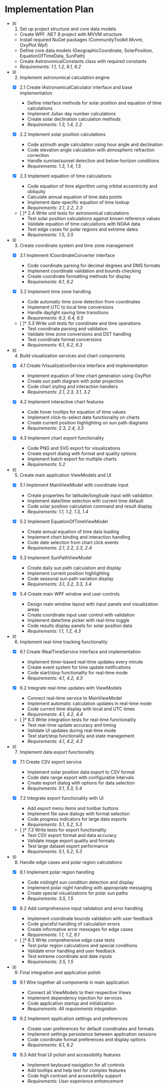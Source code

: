 # Implementation Plan

- [x] 1. Set up project structure and core data models





  - Create WPF .NET 8 project with MVVM structure
  - Install required NuGet packages (CommunityToolkit.Mvvm, OxyPlot.Wpf)
  - Define core data models (GeographicCoordinate, SolarPosition, EquationOfTimeData, SunPath)
  - Create AstronomicalConstants class with required constants
  - _Requirements: 1.1, 1.2, 6.1, 6.2_

- [x] 2. Implement astronomical calculation engine





  - [x] 2.1 Create IAstronomicalCalculator interface and base implementation


    - Define interface methods for solar position and equation of time calculations
    - Implement Julian day number calculations
    - Create solar declination calculation methods
    - _Requirements: 1.3, 1.4, 2.2_

  - [x] 2.2 Implement solar position calculations


    - Code azimuth angle calculation using hour angle and declination
    - Code elevation angle calculation with atmospheric refraction correction
    - Handle sunrise/sunset detection and below-horizon conditions
    - _Requirements: 1.3, 1.4, 1.5_

  - [x] 2.3 Implement equation of time calculations


    - Code equation of time algorithm using orbital eccentricity and obliquity
    - Calculate annual equation of time data points
    - Implement date-specific equation of time lookup
    - _Requirements: 2.1, 2.2, 2.3_

  - [ ]* 2.4 Write unit tests for astronomical calculations
    - Test solar position calculations against known reference values
    - Validate equation of time calculations with NOAA data
    - Test edge cases for polar regions and extreme dates
    - _Requirements: 1.5, 3.5_

- [x] 3. Create coordinate system and time zone management





  - [x] 3.1 Implement ICoordinateConverter interface


    - Code coordinate parsing for decimal degrees and DMS formats
    - Implement coordinate validation and bounds checking
    - Create coordinate formatting methods for display
    - _Requirements: 6.1, 6.2_

  - [x] 3.2 Implement time zone handling


    - Code automatic time zone detection from coordinates
    - Implement UTC to local time conversions
    - Handle daylight saving time transitions
    - _Requirements: 6.3, 6.4, 6.5_

  - [ ]* 3.3 Write unit tests for coordinate and time operations
    - Test coordinate parsing and validation
    - Validate time zone conversions and DST handling
    - Test coordinate format conversions
    - _Requirements: 6.1, 6.2, 6.3_

- [x] 4. Build visualization services and chart components










  - [x] 4.1 Create IVisualizationService interface and implementation


    - Implement equation of time chart generation using OxyPlot
    - Create sun path diagram with polar projection
    - Code chart styling and interaction handlers
    - _Requirements: 2.1, 2.3, 3.1, 3.2_

  - [x] 4.2 Implement interactive chart features



    - Code hover tooltips for equation of time values
    - Implement click-to-select date functionality on charts
    - Create current position highlighting on sun path diagrams
    - _Requirements: 2.3, 2.4, 3.3_

  - [x] 4.3 Implement chart export functionality





    - Code PNG and SVG export for visualizations
    - Create export dialog with format and quality options
    - Implement batch export for multiple charts
    - _Requirements: 5.2_

- [x] 5. Create main application ViewModels and UI





  - [x] 5.1 Implement MainViewModel with coordinate input


    - Create properties for latitude/longitude input with validation
    - Implement date/time selection with current time default
    - Code solar position calculation command and result display
    - _Requirements: 1.1, 1.2, 1.3, 1.4_

  - [x] 5.2 Implement EquationOfTimeViewModel


    - Create annual equation of time data loading
    - Implement chart binding and interaction handling
    - Code date selection from chart click events
    - _Requirements: 2.1, 2.2, 2.3, 2.4_

  - [x] 5.3 Implement SunPathViewModel


    - Create daily sun path calculation and display
    - Implement current position highlighting
    - Code seasonal sun path variation display
    - _Requirements: 3.1, 3.2, 3.3, 3.4_

  - [x] 5.4 Create main WPF window and user controls


    - Design main window layout with input panels and visualization areas
    - Create coordinate input user control with validation
    - Implement date/time picker with real-time toggle
    - Code results display panels for solar position data
    - _Requirements: 1.1, 1.2, 4.3_

- [x] 6. Implement real-time tracking functionality





  - [x] 6.1 Create IRealTimeService interface and implementation


    - Implement timer-based real-time updates every minute
    - Create event system for time update notifications
    - Code start/stop functionality for real-time mode
    - _Requirements: 4.1, 4.2, 4.3_

  - [x] 6.2 Integrate real-time updates with ViewModels


    - Connect real-time service to MainViewModel
    - Implement automatic calculation updates in real-time mode
    - Code current time display with local and UTC times
    - _Requirements: 4.1, 4.2, 4.4_

  - [ ]* 6.3 Write integration tests for real-time functionality
    - Test real-time update accuracy and timing
    - Validate UI updates during real-time mode
    - Test start/stop functionality and state management
    - _Requirements: 4.1, 4.2, 4.3_

- [x] 7. Implement data export functionality










  - [x] 7.1 Create CSV export service


    - Implement solar position data export to CSV format
    - Code date range export with configurable intervals
    - Create export dialog with options for data selection
    - _Requirements: 5.1, 5.3, 5.4_

  - [x] 7.2 Integrate export functionality with UI





    - Add export menu items and toolbar buttons
    - Implement file save dialogs with format selection
    - Code progress indicators for large data exports
    - _Requirements: 5.1, 5.2, 5.3_

  - [ ]* 7.3 Write tests for export functionality
    - Test CSV export format and data accuracy
    - Validate image export quality and formats
    - Test large dataset export performance
    - _Requirements: 5.1, 5.2, 5.3_

- [x] 8. Handle edge cases and polar region calculations





  - [x] 8.1 Implement polar region handling


    - Code midnight sun condition detection and display
    - Implement polar night handling with appropriate messaging
    - Create special visualizations for polar sun paths
    - _Requirements: 3.5, 1.5_

  - [x] 8.2 Add comprehensive input validation and error handling


    - Implement coordinate bounds validation with user feedback
    - Code graceful handling of calculation errors
    - Create informative error messages for edge cases
    - _Requirements: 1.1, 1.2, 6.1_

  - [ ]* 8.3 Write comprehensive edge case tests
    - Test polar region calculations and special conditions
    - Validate error handling and user feedback
    - Test extreme coordinate and date inputs
    - _Requirements: 3.5, 1.5_

- [x] 9. Final integration and application polish





  - [x] 9.1 Wire together all components in main application


    - Connect all ViewModels to their respective Views
    - Implement dependency injection for services
    - Code application startup and initialization
    - _Requirements: All requirements integration_

  - [x] 9.2 Implement application settings and preferences


    - Create user preferences for default coordinates and formats
    - Implement settings persistence between application sessions
    - Code coordinate format preferences and display options
    - _Requirements: 6.1, 6.2_

  - [x] 9.3 Add final UI polish and accessibility features


    - Implement keyboard navigation for all controls
    - Add tooltips and help text for complex features
    - Code high contrast and accessibility support
    - _Requirements: User experience enhancement_
